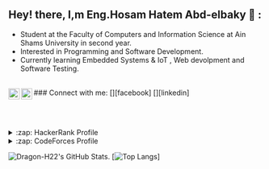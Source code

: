## Hey! there, I,m Eng.Hosam Hatem Abd-elbaky 👋 :
- Student at the Faculty of Computers and Information Science at Ain Shams University in second year.
- Interested in Programming and Software Development.
- Currently learning Embedded Systems & IoT , Web devolpment and Software Testing.


<br>
### Connect with me:
[<img align="left" alt="Facebook" width="22px" src="(https://user-images.githubusercontent.com/88390970/129520379-45c02f08-06d0-4590-872b-892a68347f40.png)" />][facebook]
[<img align="left" alt="Linkedin" width="22px" src="(https://user-images.githubusercontent.com/88390970/129520524-b9f7acc8-ea8e-4686-81e8-199afe4f7f5c.png)" />][linkedin]

<br><br>

<details>
 <summary>:zap: HackerRank Profile</summary>
  https://www.hackerrank.com/hosam_hatem222
</details>
<details>
 <summary>:zap: CodeForces Profile</summary>
  https://codeforces.com/profile/Hosam.H22
</details>

![Dragon-H22's GitHub Stats](https://github-readme-stats.vercel.app/api?username=Dragon-H22&hide=[%22issues%22]&show_icons=true&theme=radical).
[![Top Langs](https://github-readme-stats.vercel.app/api/top-langs/?username=Dragon-H22&layout=compact&theme=radical)]

[facebook]: https://www.facebook.com/hosam.H.222/
[linkedin]: https://www.linkedin.com/in/hosam-hatem-0a8483182/
